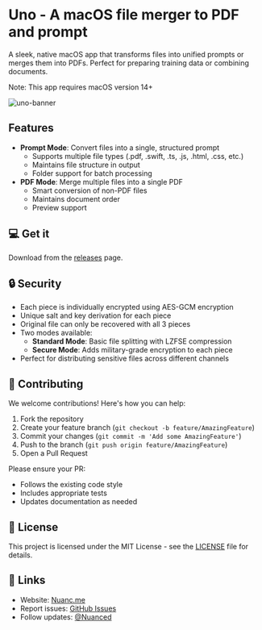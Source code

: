 # Uno - A macOS file merger to PDF and prompt

A sleek, native macOS app that transforms files into unified prompts or merges them into PDFs. Perfect for preparing training data or combining documents.

Note: This app requires macOS version 14+

![uno-banner](https://github.com/user-attachments/assets/d0c81519-82bc-4554-a528-10b2e54cec1c)

## Features

- **Prompt Mode**: Convert files into a single, structured prompt
  - Supports multiple file types (.pdf, .swift, .ts, .js, .html, .css, etc.)
  - Maintains file structure in output
  - Folder support for batch processing
- **PDF Mode**: Merge multiple files into a single PDF
  - Smart conversion of non-PDF files
  - Maintains document order
  - Preview support



## 💻 Get it

Download from the [releases](https://github.com/nuance-dev/Uno/releases/) page.

## 🔒 Security

- Each piece is individually encrypted using AES-GCM encryption
- Unique salt and key derivation for each piece
- Original file can only be recovered with all 3 pieces
- Two modes available:
  - **Standard Mode**: Basic file splitting with LZFSE compression
  - **Secure Mode**: Adds military-grade encryption to each piece
- Perfect for distributing sensitive files across different channels

## 🤝 Contributing

We welcome contributions! Here's how you can help:

1. Fork the repository
2. Create your feature branch (`git checkout -b feature/AmazingFeature`)
3. Commit your changes (`git commit -m 'Add some AmazingFeature'`)
4. Push to the branch (`git push origin feature/AmazingFeature`)
5. Open a Pull Request

Please ensure your PR:

- Follows the existing code style
- Includes appropriate tests
- Updates documentation as needed

## 📝 License

This project is licensed under the MIT License - see the [LICENSE](LICENSE) file for details.

## 🔗 Links

- Website: [Nuanc.me](https://nuanc.me)
- Report issues: [GitHub Issues](https://github.com/nuance-dev/Uno/issues)
- Follow updates: [@Nuanced](https://twitter.com/Nuancedev)
